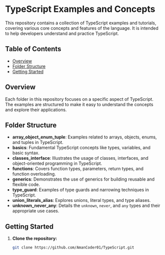 # TypeScript Examples and Concepts

This repository contains a collection of TypeScript examples and tutorials, covering various core concepts and features of the language. It is intended to help developers understand and practice TypeScript.

## Table of Contents

- [Overview](#overview)
- [Folder Structure](#folder-structure)
- [Getting Started](#getting-started)

## Overview

Each folder in this repository focuses on a specific aspect of TypeScript. The examples are structured to make it easy to understand the concepts and explore their applications.

## Folder Structure

- **array_object_enum_tuple**: Examples related to arrays, objects, enums, and tuples in TypeScript.
- **basics**: Fundamental TypeScript concepts like types, variables, and basic syntax.
- **classes_interface**: Illustrates the usage of classes, interfaces, and object-oriented programming in TypeScript.
- **functions**: Covers function types, parameters, return types, and function overloading.
- **generics**: Demonstrates the use of generics for building reusable and flexible code.
- **type_guard**: Examples of type guards and narrowing techniques in TypeScript.
- **union_literals_alias**: Explores unions, literal types, and type aliases.
- **unknown_never_any**: Details the `unknown`, `never`, and `any` types and their appropriate use cases.

## Getting Started

1. **Clone the repository:**

   ```bash
   git clone https://github.com/AmanCoder01/TypeScript.git
